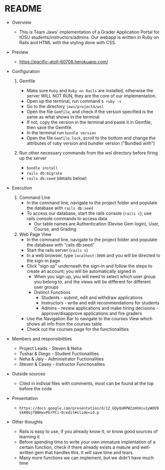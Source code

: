 # README

* Overview
    - This is Team Jaws' implementation of a Grader Application Portal for tOSU students/instructors/admins. Our webapp is written in Ruby on Rails and HTML with the styling done with CSS.
	
* Preview
    - https://pacific-atoll-60708.herokuapp.com/

* Configuration
    1.  Gemfile
        - Make sure ```Ruby``` and ```Ruby on Rails``` are installed, otherwise the server WILL NOT RUN, they are the core of our implementation. 
        - Open up the terminal, run command ```$ ruby -v ```
        - Go to the directory ```jaws/project4/wsl```
        - Open the file ```Gemfile```, and check if the version specified is the same as what shows in the terminal
        - If not, copy the version in the terminal and paste it in Gemfile, then save the Gemfile.
        - In the terminal run ```bundle version```
        - Open the file ```Gemfile.lock```, scroll to the bottom and change the attributes of ruby version and bundler version ("Bundled with")

    2.  Run other necessary commands from the wsl directory before firing up the server
        - ```bundle install```
        - ```rails db:migrate```
        - ```rails db:seed``` (details below)

* Execution
    1. Command Line
        - In the command line, navigate to the project folder and populate the database with ```rails db:seed```
        - To access our database, start the rails console (```rails c```); use rails console commands to access data
            - Our table names are Authentication (Devise Gem login), User, Course, and Grading
    2. Web Page View
        - In the command line, navigate to the project folder and populate the database with "rails db:seed"
        - Start the rails server (```rails s```)
        - In a web browser, type ```localhost:3000``` and you will be directed to the sign-in page
        - Click "sign up" underneath the sign-in and follow the steps to create an account; you will be automatically signed in
            - When you sign up, you will need to select which user group you belong to, and the views will be different for different user groups
            - Distinct Functions
                - Students - submit, edit and withdraw applications
                - Instructors - write and edit recommendations for students
                - Admins - review applications and make hiring decisions - approve/disapprove applications and fire graders
        - Use the Navigation Bar to navigate to the courses View which shows all info from the courses table
        - Check out the courses page for the functionalities
    

* Members and responsibilities
    - Project Leads - Steven & Neha
    - Tushar & Diego - Student Fuctionalities
    - Neha & Jaiy - Administrator Fuctionalities
    - Steven & Casey - Instructor Functionalites
	
* Outside sources
	- Cited in indivial files with comments, most can be found at the top before the code

* Presentation
    - ```https://docs.google.com/presentation/d/1Z_GQyQoRPW2zmhHiu1yWdU9SkR8GjfBBHxvPkrPCi-0/edit#slide=id.p```
		
* Other thoughts
	- Rails is easy to use, if you already know it, or know good sources of learning it
    - Before spending time to write your own immature implentation of a certain function, check if there already exists a mature and well-written gem that handles this. It will save time and tears.
    - Many more functions we can implement, but we didn't have much time
